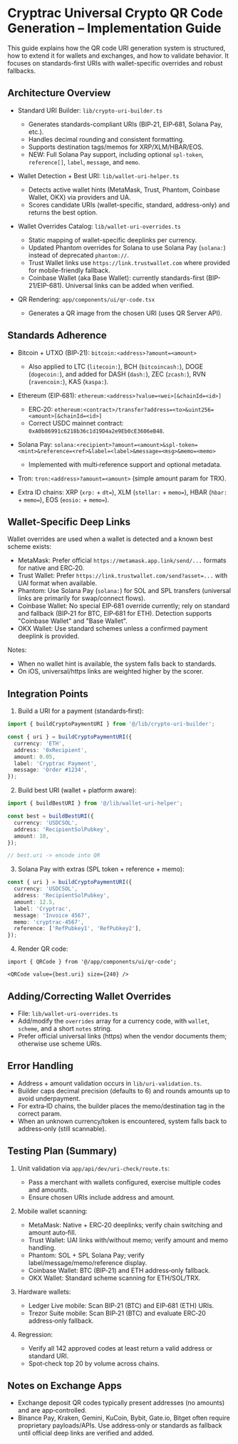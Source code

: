 # Cryptrac Universal Crypto QR Code Generation – Implementation Guide

This guide explains how the QR code URI generation system is structured, how to extend it for wallets and exchanges, and how to validate behavior. It focuses on standards-first URIs with wallet-specific overrides and robust fallbacks.

## Architecture Overview

- Standard URI Builder: `lib/crypto-uri-builder.ts`
  - Generates standards-compliant URIs (BIP‑21, EIP‑681, Solana Pay, etc.).
  - Handles decimal rounding and consistent formatting.
  - Supports destination tags/memos for XRP/XLM/HBAR/EOS.
  - NEW: Full Solana Pay support, including optional `spl-token`, `reference[]`, `label`, `message`, and `memo`.

- Wallet Detection + Best URI: `lib/wallet-uri-helper.ts`
  - Detects active wallet hints (MetaMask, Trust, Phantom, Coinbase Wallet, OKX) via providers and UA.
  - Scores candidate URIs (wallet-specific, standard, address-only) and returns the best option.

- Wallet Overrides Catalog: `lib/wallet-uri-overrides.ts`
  - Static mapping of wallet-specific deeplinks per currency.
  - Updated Phantom overrides for Solana to use Solana Pay (`solana:`) instead of deprecated `phantom://`.
  - Trust Wallet links use `https://link.trustwallet.com` where provided for mobile-friendly fallback.
  - Coinbase Wallet (aka Base Wallet): currently standards-first (BIP-21/EIP-681). Universal links can be added when verified.

- QR Rendering: `app/components/ui/qr-code.tsx`
  - Generates a QR image from the chosen URI (uses QR Server API).

## Standards Adherence

- Bitcoin + UTXO (BIP‑21): `bitcoin:<address>?amount=<amount>`
  - Also applied to LTC (`litecoin:`), BCH (`bitcoincash:`), DOGE (`dogecoin:`), and added for DASH (`dash:`), ZEC (`zcash:`), RVN (`ravencoin:`), KAS (`kaspa:`).

- Ethereum (EIP‑681): `ethereum:<address>?value=<wei>[&chainId=<id>]`
  - ERC‑20: `ethereum:<contract>/transfer?address=<to>&uint256=<amount>[&chainId=<id>]`
  - Correct USDC mainnet contract: `0xA0b86991c6218b36c1d19D4a2e9Eb0cE3606eB48`.

- Solana Pay: `solana:<recipient>?amount=<amount>&spl-token=<mint>&reference=<ref>&label=<label>&message=<msg>&memo=<memo>`
  - Implemented with multi‑reference support and optional metadata.

- Tron: `tron:<address>?amount=<amount>` (simple amount param for TRX).

- Extra ID chains: XRP (`xrp:` + `dt=`), XLM (`stellar:` + `memo=`), HBAR (`hbar:` + `memo=`), EOS (`eosio:` + `memo=`).

## Wallet‑Specific Deep Links

Wallet overrides are used when a wallet is detected and a known best scheme exists:

- MetaMask: Prefer official `https://metamask.app.link/send/...` formats for native and ERC‑20.
- Trust Wallet: Prefer `https://link.trustwallet.com/send?asset=...` with UAI format when available.
- Phantom: Use Solana Pay (`solana:`) for SOL and SPL transfers (universal links are primarily for swap/connect flows).
- Coinbase Wallet: No special EIP‑681 override currently; rely on standard and fallback (BIP‑21 for BTC, EIP‑681 for ETH). Detection supports "Coinbase Wallet" and "Base Wallet".
- OKX Wallet: Use standard schemes unless a confirmed payment deeplink is provided.

Notes:
- When no wallet hint is available, the system falls back to standards.
- On iOS, universal/https links are weighted higher by the scorer.

## Integration Points

1) Build a URI for a payment (standards‑first):

```ts
import { buildCryptoPaymentURI } from '@/lib/crypto-uri-builder';

const { uri } = buildCryptoPaymentURI({
  currency: 'ETH',
  address: '0xRecipient',
  amount: 0.05,
  label: 'Cryptrac Payment',
  message: 'Order #1234',
});
```

2) Build best URI (wallet + platform aware):

```ts
import { buildBestURI } from '@/lib/wallet-uri-helper';

const best = buildBestURI({
  currency: 'USDCSOL',
  address: 'RecipientSolPubkey',
  amount: 10,
});

// best.uri -> encode into QR
```

3) Solana Pay with extras (SPL token + reference + memo):

```ts
const { uri } = buildCryptoPaymentURI({
  currency: 'USDCSOL',
  address: 'RecipientSolPubkey',
  amount: 12.5,
  label: 'Cryptrac',
  message: 'Invoice 4567',
  memo: 'cryptrac-4567',
  reference: ['RefPubkey1', 'RefPubkey2'],
});
```

4) Render QR code:

```tsx
import { QRCode } from '@/app/components/ui/qr-code';

<QRCode value={best.uri} size={240} />
```

## Adding/Correcting Wallet Overrides

- File: `lib/wallet-uri-overrides.ts`
- Add/modify the `overrides` array for a currency code, with `wallet`, `scheme`, and a short `notes` string.
- Prefer official universal links (https) when the vendor documents them; otherwise use scheme URIs.

## Error Handling

- Address + amount validation occurs in `lib/uri-validation.ts`.
- Builder caps decimal precision (defaults to 6) and rounds amounts up to avoid underpayment.
- For extra‑ID chains, the builder places the memo/destination tag in the correct param.
- When an unknown currency/token is encountered, system falls back to address‑only (still scannable).

## Testing Plan (Summary)

1) Unit validation via `app/api/dev/uri-check/route.ts`:
   - Pass a merchant with wallets configured, exercise multiple codes and amounts.
   - Ensure chosen URIs include address and amount.

2) Mobile wallet scanning:
   - MetaMask: Native + ERC‑20 deeplinks; verify chain switching and amount auto‑fill.
   - Trust Wallet: UAI links with/without memo; verify amount and memo handling.
   - Phantom: SOL + SPL Solana Pay; verify label/message/memo/reference display.
   - Coinbase Wallet: BTC (BIP‑21) and ETH address‑only fallback.
   - OKX Wallet: Standard scheme scanning for ETH/SOL/TRX.

3) Hardware wallets:
   - Ledger Live mobile: Scan BIP‑21 (BTC) and EIP‑681 (ETH) URIs.
   - Trezor Suite mobile: Scan BIP‑21 (BTC) and evaluate ERC‑20 address‑only fallback.

4) Regression:
   - Verify all 142 approved codes at least return a valid address or standard URI.
   - Spot‑check top 20 by volume across chains.

## Notes on Exchange Apps

- Exchange deposit QR codes typically present addresses (no amounts) and are app‑controlled.
- Binance Pay, Kraken, Gemini, KuCoin, Bybit, Gate.io, Bitget often require proprietary payloads/APIs. Use address‑only or standards as fallback until official deep links are verified and added.
